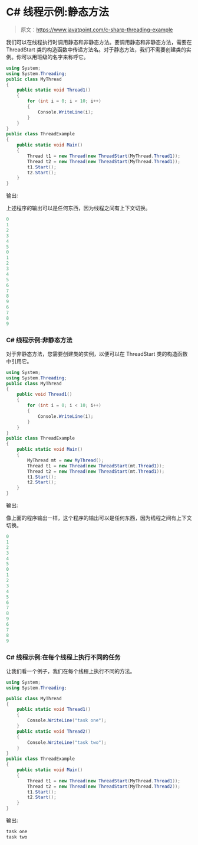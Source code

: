 # C# 线程示例:静态方法

> 原文：<https://www.javatpoint.com/c-sharp-threading-example>

我们可以在线程执行时调用静态和非静态方法。要调用静态和非静态方法，需要在 ThreadStart 类的构造函数中传递方法名。对于静态方法，我们不需要创建类的实例。你可以用班级的名字来称呼它。

```cs
using System;
using System.Threading;
public class MyThread
{
    public static void Thread1()
    {
        for (int i = 0; i < 10; i++)
        {
            Console.WriteLine(i);
        }
    }
}
public class ThreadExample
{
    public static void Main()
    {
        Thread t1 = new Thread(new ThreadStart(MyThread.Thread1));
        Thread t2 = new Thread(new ThreadStart(MyThread.Thread1));
        t1.Start();
        t2.Start();
    }
}

```

输出:

上述程序的输出可以是任何东西，因为线程之间有上下文切换。

```cs
0
1
2
3
4
5
0
1
2
3
4
5
6
7
8
9
6
7
8
9

```

### C# 线程示例:非静态方法

对于非静态方法，您需要创建类的实例，以便可以在 ThreadStart 类的构造函数中引用它。

```cs
using System;
using System.Threading;
public class MyThread
{
    public void Thread1()
    {
        for (int i = 0; i < 10; i++)
        {
            Console.WriteLine(i);
        }
    }
}
public class ThreadExample
{
    public static void Main()
    {
        MyThread mt = new MyThread();
        Thread t1 = new Thread(new ThreadStart(mt.Thread1));
        Thread t2 = new Thread(new ThreadStart(mt.Thread1));
        t1.Start();
        t2.Start();
    }
}

```

输出:

像上面的程序输出一样，这个程序的输出可以是任何东西，因为线程之间有上下文切换。

```cs
0
1
2
3
4
5
0
1
2
3
4
5
6
7
8
9
6
7
8
9

```

### C# 线程示例:在每个线程上执行不同的任务

让我们看一个例子，我们在每个线程上执行不同的方法。

```cs
using System;
using System.Threading;

public class MyThread
{
    public static void Thread1()
    {
        Console.WriteLine("task one");
    }
    public static void Thread2()
    {
        Console.WriteLine("task two");
    }
}
public class ThreadExample
{
    public static void Main()
    {
        Thread t1 = new Thread(new ThreadStart(MyThread.Thread1));
        Thread t2 = new Thread(new ThreadStart(MyThread.Thread2));
        t1.Start();
        t2.Start();
    }
}

```

输出:

```cs
task one
task two

```